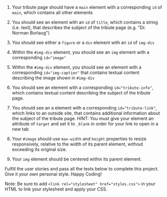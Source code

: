 1. Your tribute page should have a `main` element with a corresponding `id` of `main`, which contains all other elements

2. You should see an element with an `id` of `title`, which contains a string (i.e. text), that describes the subject of the tribute page (e.g. "Dr. Norman Borlaug")

3. You should see either a `figure` or a `div` element with an `id` of `img-div`

4. Within the `#img-div` element, you should see an `img` element with a corresponding `id="image"`

5. Within the `#img-div` element, you should see an element with a corresponding `id="img-caption"` that contains textual content describing the image shown in `#img-div`

6. You should see an element with a corresponding `id="tribute-info"`, which contains textual content describing the subject of the tribute page.

7. You should see an a element with a corresponding `id="tribute-link"`, which links to an outside site, that contains additional information about the subject of the tribute page. HINT: You must give your element an attribute of `target` and set it to `_blank` in order for your link to open in a new tab

8. Your `#image` should use `max-width` and `height` properties to resize responsively, relative to the width of its parent element, without exceeding its original size.

9. Your `img` element should be centered within its parent element.

Fulfill the user stories and pass all the tests below to complete this project. Give it your own personal style. Happy Coding!

Note: Be sure to add `<link rel="stylesheet" href="styles.css">` in your HTML to link your stylesheet and apply your CSS.